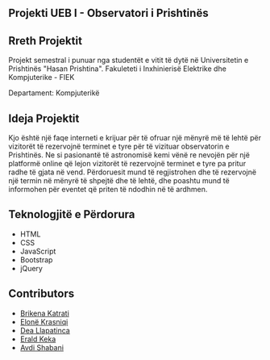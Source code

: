 ## Projekti UEB I - Observatori i Prishtinës


## Rreth Projektit
Projekt semestral i punuar nga studentët e vitit të dytë në Universitetin e Prishtinës "Hasan Prishtina".
Fakuleteti i Inxhinierisë Elektrike dhe Kompjuterike - FIEK

Departament: Kompjuterikë

## Ideja Projektit
Kjo është një faqe interneti e krijuar për të ofruar një mënyrë më të lehtë për vizitorët të rezervojnë terminet e tyre për të vizituar observatorin e Prishtinës. Ne si pasionantë të astronomisë kemi vënë re nevojën për një platformë online që lejon vizitorët të rezervojnë terminet e tyre pa pritur radhe të gjata në vend. Përdoruesit mund të regjistrohen dhe të rezervojnë një termin në mënyrë të shpejtë dhe të lehtë, dhe poashtu mund të informohen për eventet që priten të ndodhin në të ardhmen.

## Teknologjitë e Përdorura
- HTML
- CSS
- JavaScript
- Bootstrap
- jQuery

## Contributors
* [Brikena Katrati](https://github.com/brikenakastrati)
* [Elonë Krasniqi](https://github.com/elonekrasniqi)
* [Dea Llapatinca](https://github.com/ll-dea)
* [Erald Keka](https://github.com/Aldialdiqw)
* [Avdi Shabani](https://github.com/AvdiShabani)
